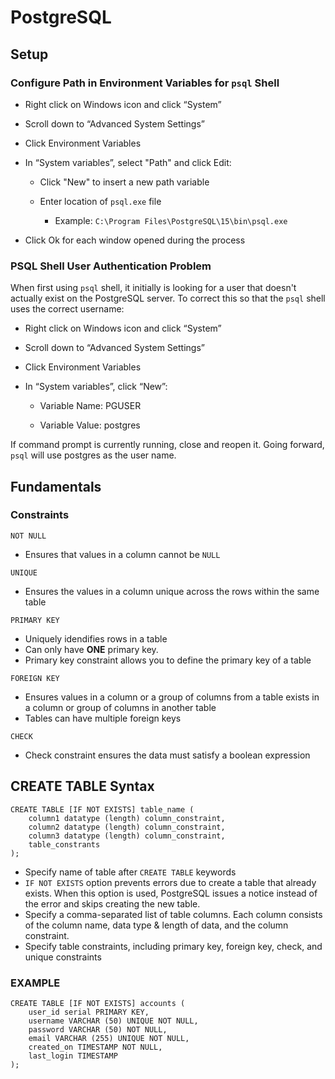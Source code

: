 # **PostgreSQL**  

## **Setup**

### **Configure Path in Environment Variables for `psql` Shell**

- Right click on Windows icon and click “System”

- Scroll down to “Advanced System Settings”

- Click Environment Variables

- In “System variables”, select "Path" and click Edit:

    - Click "New" to insert a new path variable

    - Enter location of `psql.exe` file
        - Example: `C:\Program Files\PostgreSQL\15\bin\psql.exe`
- Click Ok for each window opened during the process

### **PSQL Shell User Authentication Problem**
When first using `psql` shell, it initially is looking for a user that doesn't actually exist on the PostgreSQL server. To correct this so that the `psql` shell uses the correct username: 

- Right click on Windows icon and click “System”

- Scroll down to “Advanced System Settings”

- Click Environment Variables

- In “System variables”, click “New”:

    - Variable Name: PGUSER

    - Variable Value: postgres

If command prompt is currently running, close and reopen it. Going forward, `psql` will use postgres as the user name.


## **Fundamentals**  

### **Constraints**  
  
`NOT NULL`  

- Ensures that values in a column cannot be `NULL`

`UNIQUE`  

- Ensures the values in a column unique across the rows within the same table

`PRIMARY KEY`  

- Uniquely idendifies rows in a table
- Can only have **ONE** primary key.
- Primary key constraint allows you to define the primary key of a table

`FOREIGN KEY`  

- Ensures values in a column or a group of columns from a table exists in a column or group of columns in another table
- Tables can have multiple foreign keys

`CHECK`  

- Check constraint ensures the data must satisfy a boolean expression
  
## **CREATE TABLE Syntax**

```postgresql
CREATE TABLE [IF NOT EXISTS] table_name (
    column1 datatype (length) column_constraint,
    column2 datatype (length) column_constraint,
    column3 datatype (length) column_constraint,
    table_constrants
);
```

- Specify name of table after `CREATE TABLE` keywords
- `IF NOT EXISTS` option prevents errors due to create a table that already exists. When this option is used, PostgreSQL issues a notice instead of the error and skips creating the new table.
- Specify a comma-separated list of table columns. Each column consists of the column name, data type & length of data, and the column constraint.
- Specify table constraints, including primary key, foreign key, check, and unique constraints

### **EXAMPLE** 
```postgresql
CREATE TABLE [IF NOT EXISTS] accounts (
    user_id serial PRIMARY KEY,
    username VARCHAR (50) UNIQUE NOT NULL,
    password VARCHAR (50) NOT NULL,
    email VARCHAR (255) UNIQUE NOT NULL,
    created_on TIMESTAMP NOT NULL,
    last_login TIMESTAMP
);
```